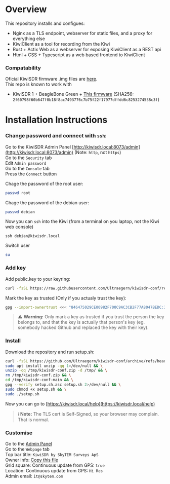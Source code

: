 # Overview
This repository installs and configues:
* Nginx as a TLS endpoint, webserver for static files, and a proxy for everything else
* KiwiClient as a tool for recording from the Kiwi
* Rust + Actix Web as a webserver for exposing KiwiClient as a REST api
* Html + CSS + Typescript as a web based frontend to KiwiClient
### Compatability
Oficial KiwiSDR firmware .img files are [here](http://kiwisdr.com/quickstart/index.html#id-dload).  
This repo is known to work with
* KiwiSDR 1 + BeagleBone Green + [This firmware](http://kiwisdr.com/files/KiwiSDR_v1.804_BBG_BBB_Debian_11.11.img.xz) (SHA256: `2f60798f60b647f0b18f8ac7493776c7b75f22f17977dffdd6c8253274538c3f`)

# Installation Instructions

### Change password and connect with `ssh`:
Go to the KiwiSDR Admin Panel
[http://kiwisdr.local:8073/admin](http://kiwisdr.local:8073/admin)  (Note: `http`, not `https`)  
Go to the `Security` tab  
Edit `Admin password`  
Go to the `Console` tab  
Press the `Connect` button

Chage the password of the root user:
```bash
passwd root
```
Chage the password of the debian user:
```bash
passwd debian
```
Now you can `ssh` into the Kiwi (from a terminal on you laptop, not the Kiwi web console)
```shell
ssh debian@kiwisdr.local
```
Switch user
```bash
su
```

### Add key
Add public.key to your keyring:
```bash
curl -fsSL https://raw.githubusercontent.com/Ultraegern/kiwisdr-conf/refs/heads/main/public.key | gpg --import
```
Mark the key as trusted (Only if you actualy trust the key):
```bash
gpg --import-ownertrust <<< "846475029CE00982F700C9AC3CB2F77A8047BEDC:3:"
```
> ⚠️ **Warning:** Only mark a key as trusted if you trust the person the key belongs to, and that the key is actually that person's key (eg. somebody hacked Github and replaced the key with their key).

### Install
Download the repository and run setup.sh:
```bash
curl -fsSL https://github.com/Ultraegern/kiwisdr-conf/archive/refs/heads/main.zip -o /tmp/kiwisdr-conf.zip && \
sudo apt install unzip -qq 1>/dev/null && \
unzip -qq /tmp/kiwisdr-conf.zip -d /tmp/ && \
rm /tmp/kiwisdr-conf.zip && \
cd /tmp/kiwisdr-conf-main && \
gpg --verify setup.sh.asc setup.sh 2>/dev/null && \
sudo chmod +x setup.sh && \
sudo ./setup.sh
```

Now you can go to [https://kiwisdr.local/help](https://kiwisdr.local/help)
> ℹ️ **Note:** The TLS cert is Self-Signed, so your browser may complain. That is normal.

### Customise
Go to the [Admin Panel](https://kiwisdr.local/admin)  
Go to the `Webpage` tab  
Top bar title: `KiwiSDR by SkyTEM Surveys ApS`  
Owner info: [Copy this file](https://github.com/Ultraegern/kiwisdr-conf/blob/main/skytem-logo.html)  
Grid square: Continuous update from GPS: `true`  
Location: Continuous update from GPS: `Hi Res`  
Admin email: `it@skytem.com`  
